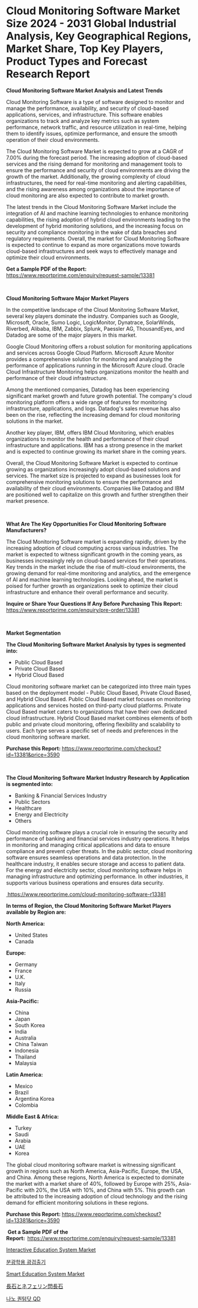 <p><h1>Cloud Monitoring Software Market Size 2024 - 2031 Global Industrial Analysis, Key Geographical Regions, Market Share, Top Key Players, Product Types and Forecast Research Report</h1></p><p><strong>Cloud Monitoring Software Market Analysis and Latest Trends</strong></p>
<p><p>Cloud Monitoring Software is a type of software designed to monitor and manage the performance, availability, and security of cloud-based applications, services, and infrastructure. This software enables organizations to track and analyze key metrics such as system performance, network traffic, and resource utilization in real-time, helping them to identify issues, optimize performance, and ensure the smooth operation of their cloud environments.</p><p>The Cloud Monitoring Software Market is expected to grow at a CAGR of 7.00% during the forecast period. The increasing adoption of cloud-based services and the rising demand for monitoring and management tools to ensure the performance and security of cloud environments are driving the growth of the market. Additionally, the growing complexity of cloud infrastructures, the need for real-time monitoring and alerting capabilities, and the rising awareness among organizations about the importance of cloud monitoring are also expected to contribute to market growth.</p><p>The latest trends in the Cloud Monitoring Software Market include the integration of AI and machine learning technologies to enhance monitoring capabilities, the rising adoption of hybrid cloud environments leading to the development of hybrid monitoring solutions, and the increasing focus on security and compliance monitoring in the wake of data breaches and regulatory requirements. Overall, the market for Cloud Monitoring Software is expected to continue to expand as more organizations move towards cloud-based infrastructures and seek ways to effectively manage and optimize their cloud environments.</p></p>
<p><strong>Get a Sample PDF of the Report:&nbsp;</strong> <a href="https://www.reportprime.com/enquiry/request-sample/13381">https://www.reportprime.com/enquiry/request-sample/13381</a></p>
<p>&nbsp;</p>
<p><strong>Cloud Monitoring Software Major Market Players</strong></p>
<p><p>In the competitive landscape of the Cloud Monitoring Software Market, several key players dominate the industry. Companies such as Google, Microsoft, Oracle, Sumo Logic, LogicMonitor, Dynatrace, SolarWinds, Riverbed, Alibaba, IBM, Zabbix, Splunk, Paessler AG, ThousandEyes, and Datadog are some of the major players in this market.</p><p>Google Cloud Monitoring offers a robust solution for monitoring applications and services across Google Cloud Platform. Microsoft Azure Monitor provides a comprehensive solution for monitoring and analyzing the performance of applications running in the Microsoft Azure cloud. Oracle Cloud Infrastructure Monitoring helps organizations monitor the health and performance of their cloud infrastructure.</p><p>Among the mentioned companies, Datadog has been experiencing significant market growth and future growth potential. The company's cloud monitoring platform offers a wide range of features for monitoring infrastructure, applications, and logs. Datadog's sales revenue has also been on the rise, reflecting the increasing demand for cloud monitoring solutions in the market.</p><p>Another key player, IBM, offers IBM Cloud Monitoring, which enables organizations to monitor the health and performance of their cloud infrastructure and applications. IBM has a strong presence in the market and is expected to continue growing its market share in the coming years.</p><p>Overall, the Cloud Monitoring Software Market is expected to continue growing as organizations increasingly adopt cloud-based solutions and services. The market size is projected to expand as businesses look for comprehensive monitoring solutions to ensure the performance and availability of their cloud environments. Companies like Datadog and IBM are positioned well to capitalize on this growth and further strengthen their market presence.</p></p>
<p>&nbsp;</p>
<p><strong>What Are The Key Opportunities For Cloud Monitoring Software Manufacturers?</strong></p>
<p><p>The Cloud Monitoring Software market is expanding rapidly, driven by the increasing adoption of cloud computing across various industries. The market is expected to witness significant growth in the coming years, as businesses increasingly rely on cloud-based services for their operations. Key trends in the market include the rise of multi-cloud environments, the growing demand for real-time monitoring and analytics, and the emergence of AI and machine learning technologies. Looking ahead, the market is poised for further growth as organizations seek to optimize their cloud infrastructure and enhance their overall performance and security.</p></p>
<p><strong>Inquire or Share Your Questions If Any Before Purchasing This Report:</strong> <a href="https://www.reportprime.com/enquiry/pre-order/13381">https://www.reportprime.com/enquiry/pre-order/13381</a></p>
<p>&nbsp;</p>
<p><strong>Market Segmentation</strong></p>
<p><strong>The Cloud Monitoring Software Market Analysis by types is segmented into:</strong></p>
<p><ul><li>Public Cloud Based</li><li>Private Cloud Based</li><li>Hybrid Cloud Based</li></ul></p>
<p><p>Cloud monitoring software market can be categorized into three main types based on the deployment model - Public Cloud Based, Private Cloud Based, and Hybrid Cloud Based. Public Cloud Based market focuses on monitoring applications and services hosted on third-party cloud platforms. Private Cloud Based market caters to organizations that have their own dedicated cloud infrastructure. Hybrid Cloud Based market combines elements of both public and private cloud monitoring, offering flexibility and scalability to users. Each type serves a specific set of needs and preferences in the cloud monitoring software market.</p></p>
<p><strong>Purchase this Report:&nbsp;</strong><a href="https://www.reportprime.com/checkout?id=13381&price=3590">https://www.reportprime.com/checkout?id=13381&price=3590</a></p>
<p>&nbsp;</p>
<p><strong>The Cloud Monitoring Software Market Industry Research by Application is segmented into:</strong></p>
<p><ul><li>Banking & Financial Services Industry</li><li>Public Sectors</li><li>Healthcare</li><li>Energy and Electricity</li><li>Others</li></ul></p>
<p><p>Cloud monitoring software plays a crucial role in ensuring the security and performance of banking and financial services industry operations. It helps in monitoring and managing critical applications and data to ensure compliance and prevent cyber threats. In the public sector, cloud monitoring software ensures seamless operations and data protection. In the healthcare industry, it enables secure storage and access to patient data. For the energy and electricity sector, cloud monitoring software helps in managing infrastructure and optimizing performance. In other industries, it supports various business operations and ensures data security.</p></p>
<p><a href="https://www.reportprime.com/cloud-monitoring-software-r13381">&nbsp;https://www.reportprime.com/cloud-monitoring-software-r13381</a></p>
<p><strong>In terms of Region, the Cloud Monitoring Software Market Players available by Region are:</strong></p>
<p>
    <p> <strong> North America: </strong>
        <ul>
            <li>United States</li>
            <li>Canada</li>
        </ul>
        </p> 
    <p> <strong> Europe: </strong>
        <ul>
            <li>Germany</li>
            <li>France</li>
            <li>U.K.</li>
            <li>Italy</li>
            <li>Russia</li>
        </ul>
        </p> 
    <p> <strong> Asia-Pacific: </strong>
        <ul>
            <li>China</li>
            <li>Japan</li>
            <li>South Korea</li>
            <li>India</li>
            <li>Australia</li>
            <li>China Taiwan</li>
            <li>Indonesia</li>
            <li>Thailand</li>
            <li>Malaysia</li>
        </ul>
        </p> 
    <p> <strong> Latin America: </strong>
        <ul>
            <li>Mexico</li>
            <li>Brazil</li>
            <li>Argentina Korea</li>
            <li>Colombia</li>
        </ul>
        </p> 
    <p> <strong> Middle East & Africa: </strong>
        <ul>
            <li>Turkey</li>
            <li>Saudi</li>
            <li>Arabia</li>
            <li>UAE</li>
            <li>Korea</li>
        </ul>
    </p>
    </p>
<p><p>The global cloud monitoring software market is witnessing significant growth in regions such as North America, Asia-Pacific, Europe, the USA, and China. Among these regions, North America is expected to dominate the market with a market share of 40%, followed by Europe with 25%, Asia-Pacific with 20%, the USA with 10%, and China with 5%. This growth can be attributed to the increasing adoption of cloud technology and the rising demand for efficient monitoring solutions in these regions.</p></p>
<p><strong>Purchase this Report: </strong><a href="https://www.reportprime.com/checkout?id=13381&price=3590">https://www.reportprime.com/checkout?id=13381&price=3590</a></p>
<p>&nbsp;<strong>Get a Sample PDF of the Report:&nbsp;&nbsp;</strong><a href="https://www.reportprime.com/enquiry/request-sample/13381">https://www.reportprime.com/enquiry/request-sample/13381</a></p>
<p><strong></strong></p>
<p><p><a href="https://github.com/nigngrjl95/Market-Research-Report-List-1/blob/main/interactive-education-system-market.md">Interactive Education System Market</a></p><p><a href="https://github.com/konokaryan/Market-Research-Report-List-1/blob/main/1997869122551.md">분광학용 광검출기</a></p><p><a href="https://github.com/ayamgoreng5458/Market-Research-Report-List-1/blob/main/smart-education-system-market.md">Smart Education System Market</a></p><p><a href="https://medium.com/@caseyelee251/133%E3%83%9A%E3%83%BC%E3%82%B8%E3%81%AE%E3%83%AC%E3%83%9D%E3%83%BC%E3%83%88%E3%81%AB%E3%82%88%E3%82%8B-%E3%82%B0%E3%83%AD%E3%83%BC%E3%83%90%E3%83%AB%E3%81%AA%E9%95%B7%E7%9F%B3%E3%81%8A%E3%82%88%E3%81%B3%E3%83%8D%E3%83%95%E3%82%A7%E3%83%A9%E3%82%A4%E3%83%B3%E3%82%B7%E3%82%A7%E3%83%8A%E3%82%A4%E3%83%88%E5%B8%82%E5%A0%B4%E3%81%AE%E5%88%86%E6%9E%90-%E3%83%88%E3%83%AC%E3%83%B3%E3%83%89-%E4%BA%88%E6%B8%AC-%E6%88%90%E9%95%B7%E6%A9%9F%E4%BC%9A-2024%E5%B9%B4-2031%E5%B9%B4-67d7c26f6f2e">長石とネフェリン閃長石</a></p><p><a href="https://github.com/mithunmistry2258/Market-Research-Report-List-1/blob/main/2204014122550.md">나노 퀀텀닷 QD</a></p></p>